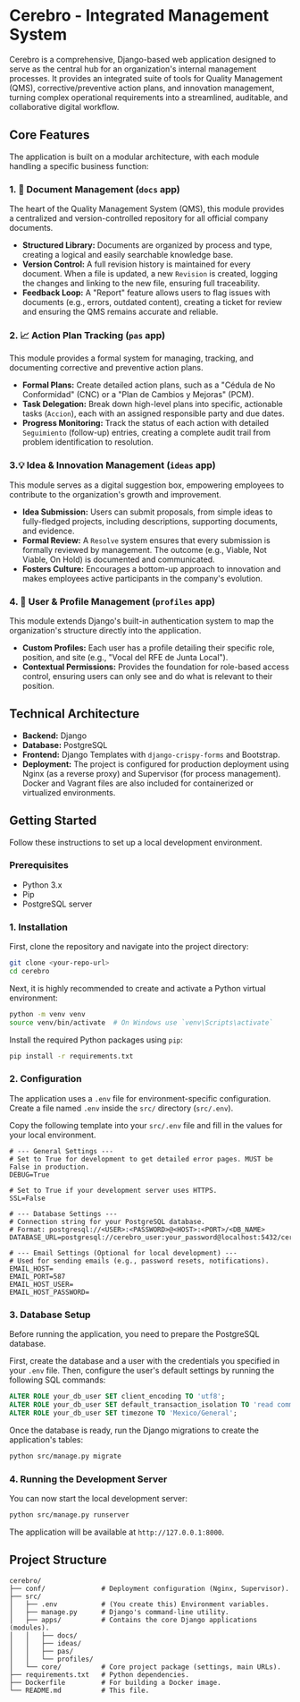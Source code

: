 # Cerebro - Integrated Management System

Cerebro is a comprehensive, Django-based web application designed to serve as the central hub for an organization's internal management processes. It provides an integrated suite of tools for Quality Management (QMS), corrective/preventive action plans, and innovation management, turning complex operational requirements into a streamlined, auditable, and collaborative digital workflow.

## Core Features

The application is built on a modular architecture, with each module handling a specific business function:

### 1. 📄 Document Management (`docs` app)
The heart of the Quality Management System (QMS), this module provides a centralized and version-controlled repository for all official company documents.
- **Structured Library:** Documents are organized by process and type, creating a logical and easily searchable knowledge base.
- **Version Control:** A full revision history is maintained for every document. When a file is updated, a new `Revision` is created, logging the changes and linking to the new file, ensuring full traceability.
- **Feedback Loop:** A "Report" feature allows users to flag issues with documents (e.g., errors, outdated content), creating a ticket for review and ensuring the QMS remains accurate and reliable.

### 2. 📈 Action Plan Tracking (`pas` app)
This module provides a formal system for managing, tracking, and documenting corrective and preventive action plans.
- **Formal Plans:** Create detailed action plans, such as a "Cédula de No Conformidad" (CNC) or a "Plan de Cambios y Mejoras" (PCM).
- **Task Delegation:** Break down high-level plans into specific, actionable tasks (`Accion`), each with an assigned responsible party and due dates.
- **Progress Monitoring:** Track the status of each action with detailed `Seguimiento` (follow-up) entries, creating a complete audit trail from problem identification to resolution.

### 3.💡 Idea & Innovation Management (`ideas` app)
This module serves as a digital suggestion box, empowering employees to contribute to the organization's growth and improvement.
- **Idea Submission:** Users can submit proposals, from simple ideas to fully-fledged projects, including descriptions, supporting documents, and evidence.
- **Formal Review:** A `Resolve` system ensures that every submission is formally reviewed by management. The outcome (e.g., Viable, Not Viable, On Hold) is documented and communicated.
- **Fosters Culture:** Encourages a bottom-up approach to innovation and makes employees active participants in the company's evolution.

### 4. 👤 User & Profile Management (`profiles` app)
This module extends Django's built-in authentication system to map the organization's structure directly into the application.
- **Custom Profiles:** Each user has a profile detailing their specific role, position, and site (e.g., "Vocal del RFE de Junta Local").
- **Contextual Permissions:** Provides the foundation for role-based access control, ensuring users can only see and do what is relevant to their position.

## Technical Architecture

- **Backend:** Django
- **Database:** PostgreSQL
- **Frontend:** Django Templates with `django-crispy-forms` and Bootstrap.
- **Deployment:** The project is configured for production deployment using Nginx (as a reverse proxy) and Supervisor (for process management). Docker and Vagrant files are also included for containerized or virtualized environments.

## Getting Started

Follow these instructions to set up a local development environment.

### Prerequisites

- Python 3.x
- Pip
- PostgreSQL server

### 1. Installation

First, clone the repository and navigate into the project directory:
```bash
git clone <your-repo-url>
cd cerebro
```

Next, it is highly recommended to create and activate a Python virtual environment:
```bash
python -m venv venv
source venv/bin/activate  # On Windows use `venv\Scripts\activate`
```

Install the required Python packages using `pip`:
```bash
pip install -r requirements.txt
```

### 2. Configuration

The application uses a `.env` file for environment-specific configuration. Create a file named `.env` inside the `src/` directory (`src/.env`).

Copy the following template into your `src/.env` file and fill in the values for your local environment.

```env
# --- General Settings ---
# Set to True for development to get detailed error pages. MUST be False in production.
DEBUG=True

# Set to True if your development server uses HTTPS.
SSL=False

# --- Database Settings ---
# Connection string for your PostgreSQL database.
# Format: postgresql://<USER>:<PASSWORD>@<HOST>:<PORT>/<DB_NAME>
DATABASE_URL=postgresql://cerebro_user:your_password@localhost:5432/cerebro_db

# --- Email Settings (Optional for local development) ---
# Used for sending emails (e.g., password resets, notifications).
EMAIL_HOST=
EMAIL_PORT=587
EMAIL_HOST_USER=
EMAIL_HOST_PASSWORD=
```

### 3. Database Setup

Before running the application, you need to prepare the PostgreSQL database.

First, create the database and a user with the credentials you specified in your `.env` file. Then, configure the user's default settings by running the following SQL commands:

```sql
ALTER ROLE your_db_user SET client_encoding TO 'utf8';
ALTER ROLE your_db_user SET default_transaction_isolation TO 'read committed';
ALTER ROLE your_db_user SET timezone TO 'Mexico/General';
```

Once the database is ready, run the Django migrations to create the application's tables:
```bash
python src/manage.py migrate
```

### 4. Running the Development Server

You can now start the local development server:
```bash
python src/manage.py runserver
```

The application will be available at `http://127.0.0.1:8000`.

## Project Structure

```
cerebro/
├── conf/              # Deployment configuration (Nginx, Supervisor).
├── src/
│   ├── .env           # (You create this) Environment variables.
│   ├── manage.py      # Django's command-line utility.
│   ├── apps/          # Contains the core Django applications (modules).
│   │   ├── docs/
│   │   ├── ideas/
│   │   ├── pas/
│   │   └── profiles/
│   └── core/          # Core project package (settings, main URLs).
├── requirements.txt   # Python dependencies.
├── Dockerfile         # For building a Docker image.
└── README.md          # This file.
```